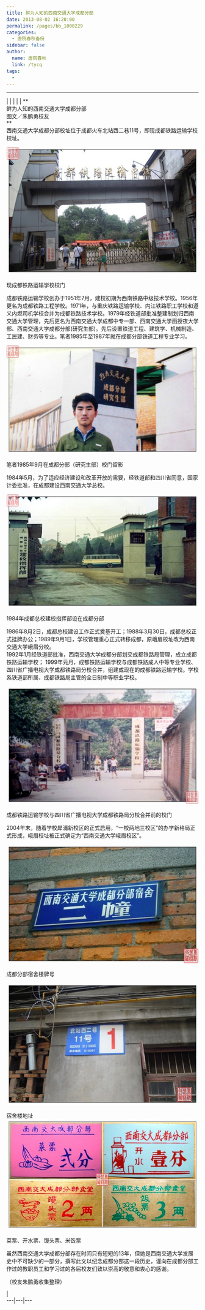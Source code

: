 ```yaml
---
title: 鲜为人知的西南交通大学成都分部
date: 2013-08-02 16:20:00
permalink: /pages/bb_1000229
categories: 
  - 唐院春秋备份
sidebar: false
author: 
  name: 唐院春秋
  link: /tycq
tags: 
  - 
---
```


* * *

  
|  |  |  |  |  **  
鲜为人知的西南交通大学成都分部  
图文／朱鹏勇校友  
**  
西南交通大学成都分部校址位于成都火车北站西二巷11号，即现成都铁路运输学校校址。  

![](/pic/img2.ph.126.net_PqILFSPj4R_M7nLppdcVnA==_3154771539073404134.jpg)

现成都铁路运输学校校门

  
成都铁路运输学校创办于1951年7月，建校初期为西南铁路中级技术学校。1956年更名为成都铁路工程学校。1971年，与重庆铁路运输学校、内江铁路职工学校和遵义内燃司机学校合并为成都铁路技术学校。1979年经铁道部批准整建制划归西南交通大学管理，先后更名为西南交通大学成都中专一部、西南交通大学函授夜大学部、西南交通大学成都分部(研究生部)。先后设置铁道工程、建筑学、机械制造、工民建、财务等专业。笔者1985年至1987年就在成都分部铁道工程专业学习。  

![](/pic/img2.ph.126.net_WoSQ_gC927ibzR54aapKrw==_1413567333141007487.jpg)

笔者1985年9月在成都分部（研究生部）校门留影

  
1984年5月，为了适应经济建设和改革开放的需要，经铁道部和四川省同意，国家计委批准，在成都建设西南交通大学总校。  

![](/pic/img0.ph.126.net_SKAuAaYdbUzD_OjtLxEwxw==_4790704103715464598.jpg)

1984年成都总校建校指挥部设在成都分部

  
1986年8月2日，成都总校建设工作正式奠基开工；1988年3月30日，成都总校正式挂牌办公；1989年9月1日，学校管理重心正式转移成都，原峨眉校址改为西南交通大学峨眉分校。  
1992年1月经铁道部批准，西南交通大学成都分部划交成都铁路局管理，成立成都铁路运输学校； 1999年元月，成都铁路运输学校与成都铁路成人中等专业学校、
四川省广播电视大学成都铁路局分校合并，组建成现在的成都铁路运输学校。学校系铁道部所属、成都铁路局主管的全日制中等职业学校。  

![](/pic/img0.ph.126.net_BgfgLZjP2tplRrC6O6Vj7w==_6598161581704371882.jpg)

成都铁路运输学校与四川省广播电视大学成都铁路局分校合并前的校门

  
2004年末，随着学校犀浦新校区的正式启用，“一校两地三校区”的办学新格局正式形成，峨眉校址被正式确定为“西南交通大学峨眉校区”。  

![](/pic/img0.ph.126.net_x3fumNWI18ut1CslqkjDfA==_3214162759159040871.jpg)

成都分部宿舍楼牌号  

![](/pic/img2.ph.126.net_TGSUuPb8rm8S4vQpNsIKnA==_2052797005250907335.jpg)

宿舍楼地址  
![](/pic/img1.ph.126.net_yTUlZY75L01mrL2kkAWx2A==_878483402414168212.jpg)

菜票、开水票、馒头票、米饭票

  
虽然西南交通大学成都分部存在时间只有短短的13年，但她是西南交通大学发展史中不可缺少的一部分，撰写此文以纪念成都分部这一段历史，谨向在成都分部工作过的教职员工和学习过的各届校友们致以崇高的敬意和衷心的感谢。  
  
  
（校友朱鹏勇收集整理）  
  

  
|  
---|---|---